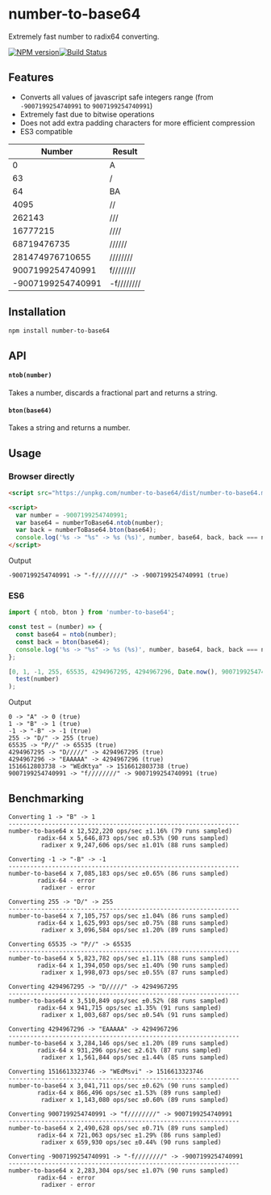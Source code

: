 # number-to-base64
Extremely fast number to radix64 converting.

[![NPM version](https://img.shields.io/npm/v/number-to-base64.svg?style=flat-square)](https://www.npmjs.com/package/number-to-base64)[![Build Status](https://img.shields.io/travis/kutuluk/number-to-base64/master.svg?style=flat-square)](https://travis-ci.org/kutuluk/number-to-base64)

## Features

- Converts all values of javascript safe integers range (from `-9007199254740991` to `9007199254740991`)
- Extremely fast due to bitwise operations
- Does not add extra padding characters for more efficient compression
- ES3 compatible

Number           | Result
-----------------|------------
0                | A
63               | /
64               | BA
4095             | //
262143           | ///
16777215         | ////
68719476735      | //////
281474976710655  | ////////
9007199254740991 | f////////
-9007199254740991| -f////////

## Installation

```sh
npm install number-to-base64
```

## API

#### `ntob(number)`
Takes a number, discards a fractional part and returns a string.

#### `bton(base64)`
Takes a string and returns a number.


## Usage

### Browser directly
```html
<script src="https://unpkg.com/number-to-base64/dist/number-to-base64.min.js"></script>

<script>
  var number = -9007199254740991;
  var base64 = numberToBase64.ntob(number);
  var back = numberToBase64.bton(base64);
  console.log('%s -> "%s" -> %s (%s)', number, base64, back, back === number);
</script>
```

Output
```
-9007199254740991 -> "-f////////" -> -9007199254740991 (true)
```

### ES6
```javascript
import { ntob, bton } from 'number-to-base64';

const test = (number) => {
  const base64 = ntob(number);
  const back = bton(base64);
  console.log('%s -> "%s" -> %s (%s)', number, base64, back, back === number);
};

[0, 1, -1, 255, 65535, 4294967295, 4294967296, Date.now(), 9007199254740991].forEach(number =>
  test(number)
);
```

Output
```
0 -> "A" -> 0 (true)
1 -> "B" -> 1 (true)
-1 -> "-B" -> -1 (true)
255 -> "D/" -> 255 (true)
65535 -> "P//" -> 65535 (true)
4294967295 -> "D/////" -> 4294967295 (true)
4294967296 -> "EAAAAA" -> 4294967296 (true)
1516612803738 -> "WEdKtya" -> 1516612803738 (true)
9007199254740991 -> "f////////" -> 9007199254740991 (true)
```

## Benchmarking

```
Converting 1 -> "B" -> 1
----------------------------------------------------------------
number-to-base64 x 12,522,220 ops/sec ±1.16% (79 runs sampled)
        radix-64 x 5,646,873 ops/sec ±0.53% (90 runs sampled)
         radixer x 9,247,606 ops/sec ±1.01% (88 runs sampled)

Converting -1 -> "-B" -> -1
----------------------------------------------------------------
number-to-base64 x 7,085,183 ops/sec ±0.65% (86 runs sampled)
        radix-64 - error
         radixer - error

Converting 255 -> "D/" -> 255
----------------------------------------------------------------
number-to-base64 x 7,105,757 ops/sec ±1.04% (86 runs sampled)
        radix-64 x 1,625,993 ops/sec ±0.75% (88 runs sampled)
         radixer x 3,096,584 ops/sec ±1.20% (89 runs sampled)

Converting 65535 -> "P//" -> 65535
----------------------------------------------------------------
number-to-base64 x 5,823,782 ops/sec ±1.11% (88 runs sampled)
        radix-64 x 1,394,050 ops/sec ±1.40% (90 runs sampled)
         radixer x 1,998,073 ops/sec ±0.55% (87 runs sampled)

Converting 4294967295 -> "D/////" -> 4294967295
----------------------------------------------------------------
number-to-base64 x 3,510,849 ops/sec ±0.52% (88 runs sampled)
        radix-64 x 941,715 ops/sec ±1.35% (91 runs sampled)
         radixer x 1,003,687 ops/sec ±0.54% (91 runs sampled)

Converting 4294967296 -> "EAAAAA" -> 4294967296
----------------------------------------------------------------
number-to-base64 x 3,284,146 ops/sec ±1.20% (89 runs sampled)
        radix-64 x 931,296 ops/sec ±2.61% (87 runs sampled)
         radixer x 1,561,844 ops/sec ±1.44% (85 runs sampled)

Converting 1516613323746 -> "WEdMsvi" -> 1516613323746
----------------------------------------------------------------
number-to-base64 x 3,041,711 ops/sec ±0.62% (90 runs sampled)
        radix-64 x 866,496 ops/sec ±1.53% (89 runs sampled)
         radixer x 1,143,080 ops/sec ±0.60% (89 runs sampled)

Converting 9007199254740991 -> "f////////" -> 9007199254740991
----------------------------------------------------------------
number-to-base64 x 2,490,628 ops/sec ±0.71% (89 runs sampled)
        radix-64 x 721,063 ops/sec ±1.29% (86 runs sampled)
         radixer x 659,930 ops/sec ±0.44% (90 runs sampled)

Converting -9007199254740991 -> "-f////////" -> -9007199254740991
----------------------------------------------------------------
number-to-base64 x 2,283,304 ops/sec ±1.07% (90 runs sampled)
        radix-64 - error
         radixer - error
```
